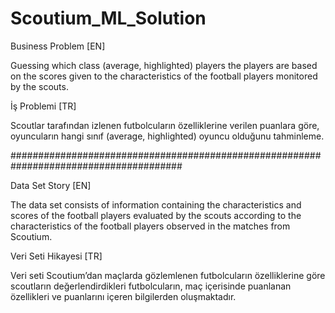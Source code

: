 # Scoutium_ML_Solution

Business Problem [EN]

Guessing which class (average, highlighted) players the players are based on the scores given to the characteristics of the football players monitored by the scouts.

İş Problemi [TR]

Scoutlar tarafından izlenen futbolcuların özelliklerine verilen puanlara göre, oyuncuların hangi sınıf (average, highlighted) oyuncu olduğunu tahminleme.

#######################################################################################

Data Set Story [EN]

The data set consists of information containing the characteristics and scores of the football players evaluated by the scouts according to the characteristics of the football players observed in the matches from Scoutium.

Veri Seti Hikayesi [TR]

Veri seti Scoutium’dan maçlarda gözlemlenen futbolcuların özelliklerine göre scoutların değerlendirdikleri futbolcuların, maç içerisinde puanlanan özellikleri ve puanlarını içeren bilgilerden oluşmaktadır.

